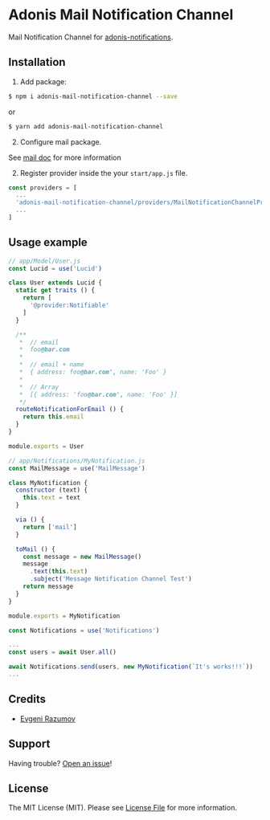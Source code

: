 # Adonis Mail Notification Channel

Mail Notification Channel for [adonis-notifications](https://github.com/enniel/adonis-notifications).

## Installation

1. Add package:

```bash
$ npm i adonis-mail-notification-channel --save
```
or

```bash
$ yarn add adonis-mail-notification-channel
```

2. Configure mail package.

See [mail doc](https://adonisjs.com/docs/4.1/mail) for more information

2. Register provider inside the your `start/app.js` file.

```js
const providers = [
  ...
  'adonis-mail-notification-channel/providers/MailNotificationChannelProvider',
  ...
]
```

## Usage example

```js
// app/Model/User.js
const Lucid = use('Lucid')

class User extends Lucid {
  static get traits () {
    return [
      '@provider:Notifiable'
    ]
  }

  /**
   *  // email
   *  foo@bar.com
   *
   *  // email + name
   *  { address: foo@bar.com', name: 'Foo' }
   *
   *  // Array
   *  [{ address: 'foo@bar.com', name: 'Foo' }]
   */
  routeNotificationForEmail () {
    return this.email
  }
}

module.exports = User
```

```js
// app/Notifications/MyNotification.js
const MailMessage = use('MailMessage')

class MyNotification {
  constructor (text) {
    this.text = text
  }

  via () {
    return ['mail']
  }

  toMail () {
    const message = new MailMessage()
    message
      .text(this.text)
      .subject('Message Notification Channel Test')
    return message
  }
}

module.exports = MyNotification
```

```js
const Notifications = use('Notifications')

...
const users = await User.all()

await Notifications.send(users, new MyNotification(`It's works!!!`))
...

```

## Credits

- [Evgeni Razumov](https://github.com/enniel)

## Support

Having trouble? [Open an issue](https://github.com/enniel/adonis-mail-notification-channel/issues/new)!

## License

The MIT License (MIT). Please see [License File](LICENSE.md) for more information.
